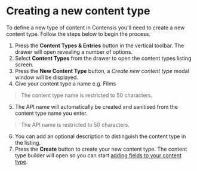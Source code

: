 # Creating a new content type

To define a new type of content in Contensis you'll need to create a new content type. Follow the steps below to begin the process.

1. Press the **Content Types & Entries** button in the vertical toolbar. The drawer will open revealing a number of options.
2. Select **Content Types** from the drawer to open the content types listing screen.
3. Press the **New Content Type** button, a *Create new content type* modal window will be displayed.
4. Give your content type a name e.g. Films
> The content type name is restricted to 50 characters.
5. The API name will automatically be created and sanitised from the content type name you enter.
> The API name is restricted to 50 characters.
6. You can add an optional description to distinguish the content type in the listing.
7. Press the **Create** button to create your new content type. The content type builder will open so you can start [adding fields to your content type](adding-fields-to-a-content-type.md).
